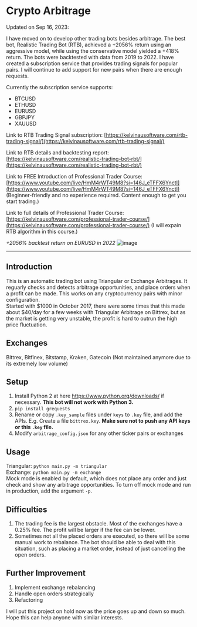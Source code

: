 # Crypto Arbitrage

Updated on Sep 16, 2023:

I have moved on to develop other trading bots besides arbitrage. The best bot, Realistic Trading Bot (RTB), achieved a +2056% return using an aggressive model, while using the conservative model yielded a +418% return. The bots were backtested with data from 2019 to 2022. I have created a subscription service that provides trading signals for popular pairs. I will continue to add support for new pairs when there are enough requests.

Currently the subscription service supports:

- BTCUSD
- ETHUSD
- EURUSD
- GBPJPY
- XAUUSD

Link to RTB Trading Signal subscription: [https://kelvinausoftware.com/rtb-trading-signal/](https://kelvinausoftware.com/rtb-trading-signal/)

Link to RTB details and backtesting report: [https://kelvinausoftware.com/realistic-trading-bot-rbt/](https://kelvinausoftware.com/realistic-trading-bot-rbt/)

Link to FREE Introduction of Professional Trader Course: [https://www.youtube.com/live/HmM4rWT49M8?si=146J_eTFFX6YnctI](https://www.youtube.com/live/HmM4rWT49M8?si=146J_eTFFX6YnctI) (Beginner-friendly and no experience required. Content enough to get you start trading.)

Link to full details of Professional Trader Course: [https://kelvinausoftware.com/professional-trader-course/](https://kelvinausoftware.com/professional-trader-course/) (I will  expain RTB algorithm in this course.)

_+2056% backtest return on EURUSD in 2022_
![image](https://kelvinau.github.io/crypto-arbitrage/reference/rtb_aggressive_model.gif?1)

---

## Introduction

This is an automatic trading bot using Triangular or Exchange Arbitrages. It reguarly checks and detects arbitrage opportunities, and place orders when a profit can be made. This works on any cryptocurrency pairs with minor configuration.  
Started with $1000 in October 2017, there were some times that this made about $40/day for a few weeks with Triangular Arbitrage on Bittrex, but as the market is getting very unstable, the profit is hard to outrun the high price fluctuation.

## Exchanges

Bittrex, Bitfinex, Bitstamp, Kraken, Gatecoin (Not maintained anymore due to its extremely low volume)

## Setup

1. Install Python 2 at here https://www.python.org/downloads/ if necessary. **This bot will not work with Python 3.**
2. `pip install grequests`
3. Rename or copy `.key_sample` files under `keys` to `.key` file, and add the APIs. E.g. Create a file `bittrex.key`. **Make sure not to push any API keys or this `.key` file.**
4. Modify `arbitrage_config.json` for any other ticker pairs or exchanges

## Usage

Triangular: `python main.py -m triangular`  
Exchange: `python main.py -m exchange`  
Mock mode is enabled by default, which does not place any order and just check and show any arbitrage opportunities. To turn off mock mode and run in production, add the argument `-p`.

## Difficulties

1. The trading fee is the largest obstacle. Most of the exchanges have a 0.25% fee. The profit will be larger if the fee can be lower.
2. Sometimes not all the placed orders are executed, so there will be some manual work to rebalance. The bot should be able to deal with this situation, such as placing a market order, instead of just cancelling the open orders.

## Further Improvement

1. Implement exchange rebalancing
2. Handle open orders strategically
3. Refactoring

I will put this project on hold now as the price goes up and down so much. Hope this can help anyone with similar interests.
